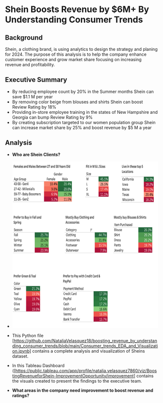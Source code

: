 # Shein Boosts Revenue by $6M+ By Understanding Consumer Trends

## Background

Shein, a clothing brand, is using analytics to design the strategy and planing for 2024.  The purpose of this analysis is to help the company enhance customer experience and grow market share focusing on increasing revenue and profitability.

## Executive Summary

* By reducing employee count by 20% in the Summer months Shein can save $1.1 M per year
* By removing color beige from blouses and shirts Shein can boost Review Rating by 18%
* Providing in-store employee training in the states of New Hampshire and Georgia can bump Review Rating by 9%
* By creating subscription targeted to our women population group Shein can increase market share by 25% and boost revenue by $5 M a year

## Analysis

* **Who are Shein Clients?**


* <img src= "https://github.com/NataliaVelasquez18/boosting_revenue_by_understanding_consumer_trends/blob/main/screenshots/clients2.png" width="650" height="550" />


* This Python file [https://github.com/NataliaVelasquez18/boosting_revenue_by_understanding_consumer_trends/blob/main/Consumer_trends_EDA_and_Visualization.ipynb] contains a complete analysis and visualization of Sheins dataset.

* In this Tableau Dashboard ([https://public.tableau.com/app/profile/natalia.velasquez7860/viz/BoostingRevenueforShein-ImprovementOpportunity/improvement] contains the visuals created to present the findings to the executive team.

* **What areas in the company need improvement to boost revenue and ratings?**


